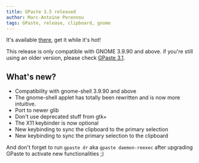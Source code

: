 ```yaml
---
title: GPaste 3.5 released
author: Marc-Antoine Perennou
tags: GPaste, release, clipboard, gnome
---
```


It's available [there](http://www.imagination-land.org/files/gpaste/gpaste-3.5.tar.xz), get it while it's hot!

This release is only compatible with GNOME 3.9.90 and above. if you're still using an older version, please check
[GPaste 3.1](http://www.imagination-land.org/posts/2013-09-23-gpaste-3.1-released.html).

## What's new?

- Compatibility with gnome-shell 3.9.90 and above
- The gnome-shell applet has totally been rewritten and is now more intuitive.
- Port to newer glib
- Don't use deprecated stuff from gtk+
- The X11 keybinder is now optional
- New keybinding to sync the clipboard to the primary selection
- New keybinding to sync the primary selection to the clipboard

And don't forget to run `gpaste dr` aka `gpaste daemon-reexec` after upgrading GPaste to activate new functionalities ;)

